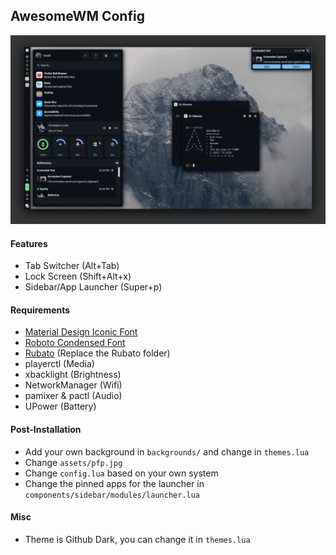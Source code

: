 ## AwesomeWM Config
![Preview](./preview.png)

#### Features
- Tab Switcher (Alt+Tab)
- Lock Screen (Shift+Alt+x)
- Sidebar/App Launcher (Super+p)

#### Requirements
- [Material Design Iconic Font](https://zavoloklom.github.io/material-design-iconic-font/)
- [Roboto Condensed Font](https://fonts.google.com/specimen/Roboto+Condensed)
- [Rubato](https://github.com/andOrlando/rubato) (Replace the Rubato folder)
- playerctl (Media)
- xbacklight (Brightness)
- NetworkManager (Wifi)
- pamixer & pactl (Audio)
- UPower (Battery)

#### Post-Installation
- Add your own background in `backgrounds/` and change in `themes.lua`
- Change `assets/pfp.jpg`
- Change `config.lua` based on your own system
- Change the pinned apps for the launcher in `components/sidebar/modules/launcher.lua`

#### Misc
- Theme is Github Dark, you can change it in `themes.lua`
